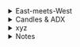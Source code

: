 
<details>
<summary>East-meets-West</summary>
<br>

   <img width="1482" alt="image" src="https://user-images.githubusercontent.com/75510135/201507709-79daff53-a8a4-4b1e-9ab1-784a4d4ce428.png">

   <img width="1482" alt="image" src="https://user-images.githubusercontent.com/75510135/201507873-6e84c414-450f-45c5-9a09-7d8b24962eab.png">
  
   - example
  <img width="1482" alt="image" src="https://user-images.githubusercontent.com/75510135/201507945-ed0909af-8152-4996-8a81-f52620756f92.png">

  - with Bollinger Band & Open Interest
 <img width="1482" alt="image" src="https://user-images.githubusercontent.com/75510135/201508051-ca2d6b6e-be26-4fac-9379-011c89fe0b7c.png">

 - macd
 <img width="1482" alt="image" src="https://user-images.githubusercontent.com/75510135/201508414-fd480896-7972-4f30-85d4-a8bc715fcdb6.png">

 - 9 days EMA
 <img width="1482" alt="image" src="https://user-images.githubusercontent.com/75510135/201508527-1b984f96-2512-418c-a21e-237cdb501b50.png">

 - Volume
 <img width="1482" alt="image" src="https://user-images.githubusercontent.com/75510135/201508643-2fc2eb17-dd92-476b-9ef4-1ecab475c4ed.png">

 
</details>




<details>
<summary>Candles & ADX</summary>
<br>

  <img width="1482" alt="image" src="https://user-images.githubusercontent.com/75510135/201509200-94193cab-2c04-44d9-bb39-740ff9c435ae.png">

  - example
 <img width="1482" alt="image" src="https://user-images.githubusercontent.com/75510135/201509218-cb2f7dd4-ecd6-4df0-b1fe-baccf862620a.png">

 <img width="1482" alt="image" src="https://user-images.githubusercontent.com/75510135/201509250-19624d58-3040-45c0-88d8-7745fdf7d871.png">

 <img width="1482" alt="image" src="https://user-images.githubusercontent.com/75510135/201509276-6212334b-4c77-43ef-8d3b-5134071a742b.png">

 - more concept
 <img width="1482" alt="image" src="https://user-images.githubusercontent.com/75510135/201509361-58adab4c-c34e-47f0-8d12-ece920bcb226.png">

 <img width="1482" alt="image" src="https://user-images.githubusercontent.com/75510135/201509387-73f88b1a-f641-4fff-a8a6-bcf62cc62731.png">

 <img width="1482" alt="image" src="https://user-images.githubusercontent.com/75510135/201509391-5ad957ea-d864-4cd2-ad80-a71048200646.png">

 <img width="1482" alt="image" src="https://user-images.githubusercontent.com/75510135/201509944-f8078d6a-2b80-4e93-8b62-16527590b45e.png">

 <img width="1482" alt="image" src="https://user-images.githubusercontent.com/75510135/201510004-af2860ea-af0d-4c6e-bc85-23ca61f27246.png">

 - uptrend - example
 <img width="1482" alt="image" src="https://user-images.githubusercontent.com/75510135/201510200-814127de-5dcd-455b-9270-859b7c4f8168.png">

 - downtrend or a weektrend - example
 <img width="1482" alt="image" src="https://user-images.githubusercontent.com/75510135/201510278-6f20b1d8-4610-4aee-9ea9-768f3561bbba.png">

 <img width="1482" alt="image" src="https://user-images.githubusercontent.com/75510135/201510662-d47584ef-e0fe-4025-92c3-811a3801bda5.png">

 <img width="1482" alt="image" src="https://user-images.githubusercontent.com/75510135/201510771-2e74119f-3504-4393-b305-ee61287fcfff.png">

 <img width="1482" alt="image" src="https://user-images.githubusercontent.com/75510135/201510853-79c47d9a-2af2-4fa1-bc5e-abecb1a1d1c4.png">

 <img width="1482" alt="image" src="https://user-images.githubusercontent.com/75510135/201510905-d1ddfcf6-1ebf-4904-9121-a1774fcff563.png">

 <img width="1482" alt="image" src="https://user-images.githubusercontent.com/75510135/201510924-2a00f1b6-3926-42c4-80c4-f0b43cb21813.png">

 <img width="1482" alt="image" src="https://user-images.githubusercontent.com/75510135/201510989-9990d34a-5fd2-4225-9145-3478dabb7104.png">

 - Bearish Pattern based on ADX
 <img width="1482" alt="image" src="https://user-images.githubusercontent.com/75510135/201511151-55888523-e33c-40c9-90dd-1120079d33a5.png">

 - Bullish pattern based on ADX
 <img width="1482" alt="image" src="https://user-images.githubusercontent.com/75510135/201511185-4a7b6ed5-1399-4cc0-8358-06cf52b44204.png">

 
</details>



<details>
<summary>xyz</summary>
<br>

 
</details>


<details>
<summary>Notes</summary>
<br>
 
   - a weak trend is signal for trend reversal

   <img width="1482" alt="image" src="https://user-images.githubusercontent.com/75510135/201507686-75b24aff-4107-403d-a88f-b8951ceafedb.png">

   <img width="1482" alt="image" src="https://user-images.githubusercontent.com/75510135/201509379-55f53cf4-96d6-404c-bf08-c165c247d110.png">

 
   - ADX , anything 7-20 days period is fine 
   <img width="1482" alt="image" src="https://user-images.githubusercontent.com/75510135/201509954-64f42554-f659-49e0-8a4f-bd7de04044e7.png">

  <img width="1482" alt="image" src="https://user-images.githubusercontent.com/75510135/201510010-3132ded5-3bb4-46da-850a-bade0b7f51ba.png">

  <img width="1482" alt="image" src="https://user-images.githubusercontent.com/75510135/201510434-9158272f-2017-4aba-a0d9-e0a12278a04f.png">

  <img width="1482" alt="image" src="https://user-images.githubusercontent.com/75510135/201510500-06990ac6-33b1-4f43-b6ba-6ca9a34c8ee3.png">

 
</details>

